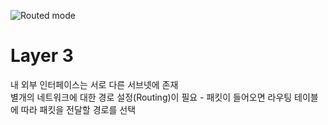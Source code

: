 ![Routed mode](https://img1.daumcdn.net/thumb/R1280x0/?scode=mtistory2&fname=https%3A%2F%2Fblog.kakaocdn.net%2Fdn%2FbP4c9D%2FbtrCsk1UaNB%2FUOI2LbpV9Dy50pV4V5FAQ1%2Fimg.png)

# Layer 3
내 외부 인터페이스는 서로 다른 서브넷에 존재  
별개의 네트워크에 대한 경로 설정(Routing)이 필요 - 패킷이 들어오면 라우팅 테이블에 따라 패킷을 전달할 경로를 선택  